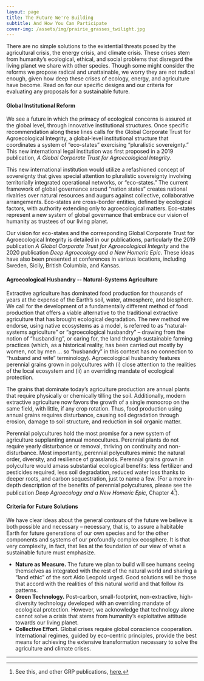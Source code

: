 ```yaml
---
layout: page
title: The Future We're Building
subtitle: And How You Can Participate
cover-img: /assets/img/prairie_grasses_twilight.jpg
---
```

There are no simple solutions to the existential threats posed by the agricultural crisis, the energy crisis, and climate crisis. These crises stem from humanity’s ecological, ethical, and social problems that disregard the living planet we share with other species.  Though some might consider the reforms we propose radical and unattainable, we worry they are not radical enough, given how deep these crises of ecology, energy, and agriculture have become.  Read on for our specific designs and our criteria for evaluating any proposals for a sustainable future. 

#### Global Institutional Reform
We see a future in which the primacy of ecological concerns is assured at the global level, through innovative institutional structures.  Once specific recommendation along these lines calls for the Global Corporate Trust for Agroecological Integrity, a global-level institutional structure that coordinates a system of “eco-states” exercising “pluralistic sovereignty.”  This new international legal institution was first proposed in a 2019 publication, *A Global Corporate Trust for Agroecological Integrity*.  

This new international institution would utilize a refashioned concept of sovereignty that gives special attention to pluralistic sovereignty involving territorially integrated operational networks, or “eco-states.”  The current framework of global governance around “nation states” creates national rivalries over natural resources and augurs against collective, collaborative arrangements.  Eco-states are cross-border entities, defined by ecological factors, with authority extending only to agroecological matters.  Eco-states represent a new system of global governance that embrace our vision of humanity as trustees of our living planet.  

Our vision for eco-states and the corresponding Global Corporate Trust for Agroecological Integrity is detailed in our publications, particularly the 2019 publication *A Global Corporate Trust for Agroecological Integrity* and the 2020 publication *Deep Agroecology and a New Homeric Epic*. These ideas have also been presented at conferences in various locations, including Sweden, Sicily, British Columbia, and Kansas.

#### Agroecological Husbandry -- Natural-Systems Agriculture
Extractive agriculture has dominated food production for thousands of years at the expense of the Earth’s soil, water, atmosphere, and biosphere.  We call for the development of a fundamentally different method of food production that offers a viable alternative to the traditional extractive agriculture that has brought ecological degradation. The new method we endorse, using native ecosystems as a model, is referred to as “natural-systems agriculture” or “agroecological husbandry” – drawing from the notion of “husbanding”, or caring for, the land through sustainable farming practices (which, as a historical reality, has been carried out mostly by women, not by men … so “husbandry” in this context has no connection to “husband and wife” terminology).  Agroecological husbandry features perennial grains grown in polycultures with (i) close attention to the realities of the local ecosystem and (ii) an overriding mandate of ecological protection.  

The grains that dominate today’s agriculture production are annual plants that require physically or chemically tilling the soil.  Additionally, modern extractive agriculture now favors the growth of a single monocrop on the same field, with little, if any crop rotation.  Thus, food production using annual grains requires disturbance, causing soil degradation through erosion, damage to soil structure, and reduction in soil organic matter.  

Perennial polycultures hold the most promise for a new system of agriculture supplanting annual monocultures.  Perennial plants do not require yearly disturbance or removal, thriving on continuity and non-disturbance.  Most importantly, perennial polycultures mimic the natural order, diversity, and resilience of grasslands.  Perennial grains grown in polyculture would amass substantial ecological benefits: less fertilizer and pesticides required, less soil degradation, reduced water loss thanks to deeper roots, and carbon sequestration, just to name a few.  (For a more in-depth description of the benefits of perennial polycultures, please see the publication *Deep Agroecology and a New Homeric Epic*, Chapter 4[^1]).

#### Criteria for Future Solutions 
We have clear ideas about the general contours of the future we believe is both possible and necessary – necessary, that is, to assure a habitable Earth for future generations of our own species and for the other components and systems of our profoundly complex ecosphere. It is that very complexity, in fact, that lies at the foundation of our view of what a sustainable future must emphasize.

- **Nature as Measure.**  The future we plan to build will see humans seeing themselves as integrated with the rest of the natural world and sharing a “land ethic” of the sort Aldo Leopold urged. Good solutions will be those that accord with the realities of this natural world and that follow its patterns.
- **Green Technology.** Post-carbon, small-footprint, non-extractive, high-diversity technology developed with an overriding mandate of ecological protection.  However, we acknowledge that technology alone cannot solve a crisis that stems from humanity’s exploitative attitude towards our living planet.
- **Collective Effort.** Global crises require global conscience cooperation.  International regimes, guided by eco-centric principles, provide the best means for achieving the extensive transformation necessary to solve the agriculture and climate crises. 

---

[^1]: See this, and other GRP publications, [here.](https://globalrestorationproject.github.io/publications/)
	

 
